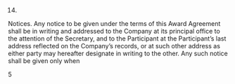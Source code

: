 14.

Notices.    Any  notice  to  be  given  under  the  terms  of  this  Award  Agreement  shall  be  in
writing and addressed to the Company at its principal office to the attention of the Secretary, and to the
Participant at the Participant’s last address reflected on the Company’s records, or at such other address
as either party may hereafter designate in writing to the other.  Any such notice shall be given only when

5